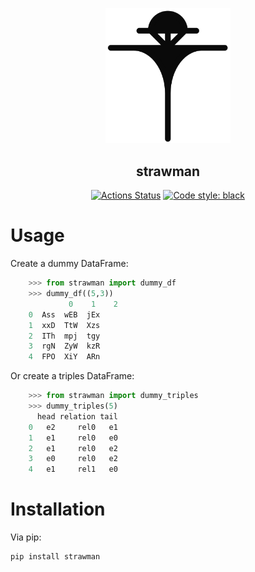 <p align="center">
<img src="https://github.com/dobraczka/strawman/raw/main/docs/strawman.png" alt="strawman logo", width=200/>
<h2 align="center"> strawman</h2>
</p>


<p align="center">
<a href="https://github.com/dobraczka/strawman/actions/workflows/main.yml"><img alt="Actions Status" src="https://github.com/dobraczka/strawman/actions/workflows/main.yml/badge.svg?branch=main"></a>
<a href="https://github.com/psf/black"><img alt="Code style: black" src="https://img.shields.io/badge/code%20style-black-000000.svg"></a>
</p>

Usage
=====

Create a dummy DataFrame:

```python
    >>> from strawman import dummy_df
    >>> dummy_df((5,3))
             0    1    2
    0  Ass  wEB  jEx
    1  xxD  TtW  Xzs
    2  ITh  mpj  tgy
    3  rgN  ZyW  kzR
    4  FPO  XiY  ARn
```

Or create a triples DataFrame:

```python
    >>> from strawman import dummy_triples
    >>> dummy_triples(5)
      head relation tail
    0   e2     rel0   e1
    1   e1     rel0   e0
    2   e1     rel0   e2
    3   e0     rel0   e2
    4   e1     rel1   e0
```

Installation
============

Via pip:

```bash
pip install strawman
```
